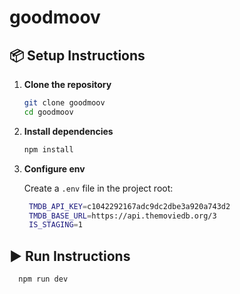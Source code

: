 # goodmoov

## 📦 Setup Instructions

1. **Clone the repository**

   ```bash
   git clone goodmoov
   cd goodmoov
   ```

2. **Install dependencies**

   ```bash
   npm install
   ```

3. **Configure env**

   Create a `.env` file in the project root:

   ```bash
    TMDB_API_KEY=c1042292167adc9dc2dbe3a920a743d2
    TMDB_BASE_URL=https://api.themoviedb.org/3
    IS_STAGING=1
   ```

## ▶️ Run Instructions

```bash
  npm run dev
```
